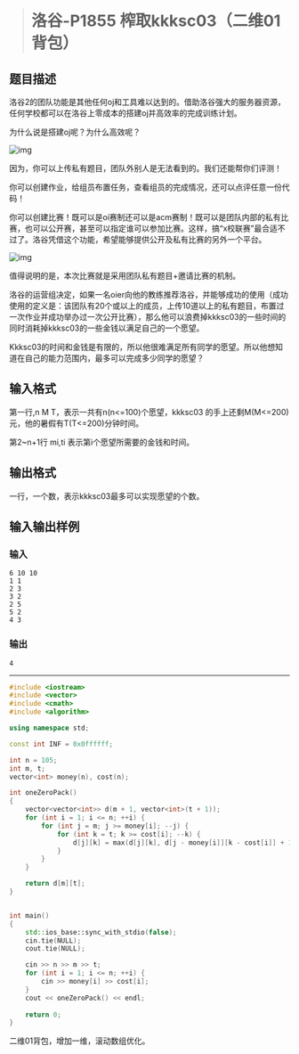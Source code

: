 > # 洛谷-P1855 榨取kkksc03（二维01背包）

## 题目描述

洛谷2的团队功能是其他任何oj和工具难以达到的。借助洛谷强大的服务器资源，任何学校都可以在洛谷上零成本的搭建oj并高效率的完成训练计划。

为什么说是搭建oj呢？为什么高效呢？

![img](https://cdn.luogu.com.cn/upload/pic/1236.png)

因为，你可以上传私有题目，团队外别人是无法看到的。我们还能帮你们评测！

你可以创建作业，给组员布置任务，查看组员的完成情况，还可以点评任意一份代码！

你可以创建比赛！既可以是oi赛制还可以是acm赛制！既可以是团队内部的私有比赛，也可以公开赛，甚至可以指定谁可以参加比赛。这样，搞“x校联赛”最合适不过了。洛谷凭借这个功能，希望能够提供公开及私有比赛的另外一个平台。

![img](https://cdn.luogu.com.cn/upload/pic/1237.png)

值得说明的是，本次比赛就是采用团队私有题目+邀请比赛的机制。

洛谷的运营组决定，如果一名oier向他的教练推荐洛谷，并能够成功的使用（成功使用的定义是：该团队有20个或以上的成员，上传10道以上的私有题目，布置过一次作业并成功举办过一次公开比赛），那么他可以浪费掉kkksc03的一些时间的同时消耗掉kkksc03的一些金钱以满足自己的一个愿望。

Kkksc03的时间和金钱是有限的，所以他很难满足所有同学的愿望。所以他想知道在自己的能力范围内，最多可以完成多少同学的愿望？

## 输入格式

第一行,n M T，表示一共有n(n<=100)个愿望，kkksc03 的手上还剩M(M<=200)元，他的暑假有T(T<=200)分钟时间。

第2~n+1行 mi,ti 表示第i个愿望所需要的金钱和时间。

## 输出格式

一行，一个数，表示kkksc03最多可以实现愿望的个数。

## 输入输出样例

### 输入

```
6 10 10
1 1
2 3 
3 2
2 5
5 2
4 3
```

### 输出

```
4
```

------

```c++
#include <iostream>
#include <vector>
#include <cmath>
#include <algorithm>

using namespace std;

const int INF = 0x0ffffff;

int n = 105;
int m, t;
vector<int> money(n), cost(n);

int oneZeroPack()
{
	vector<vector<int>> d(m + 1, vector<int>(t + 1));
	for (int i = 1; i <= n; ++i) {
		for (int j = m; j >= money[i]; --j) {
			for (int k = t; k >= cost[i]; --k) {
				d[j][k] = max(d[j][k], d[j - money[i]][k - cost[i]] + 1);
			}
		}
	}

	return d[m][t];
}


int main()
{
	std::ios_base::sync_with_stdio(false);
	cin.tie(NULL);
	cout.tie(NULL);

	cin >> n >> m >> t;
	for (int i = 1; i <= n; ++i) {
		cin >> money[i] >> cost[i];
	}
	cout << oneZeroPack() << endl;
	
    return 0;
}
```

二维01背包，增加一维，滚动数组优化。